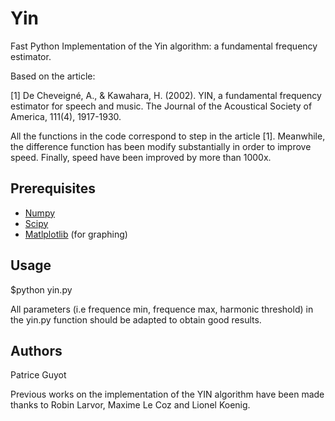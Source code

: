 # Yin

Fast Python Implementation of the Yin algorithm: a fundamental frequency estimator.

Based on the article:

\[1\] De Cheveigné, A., & Kawahara, H. (2002). YIN, a fundamental frequency estimator for speech and music. The Journal of the Acoustical Society of America, 111(4), 1917-1930.

All the functions in the code correspond to step in the article \[1\]. Meanwhile, the difference function has been modify substantially in order to improve speed. Finally, speed have been improved by more than 1000x.


## Prerequisites

 * [Numpy](http://www.numpy.org/)
 * [Scipy](http://www.scipy.org/)
 * [Matlplotlib](http://matplotlib.org/) (for graphing)

## Usage

$python yin.py

All parameters (i.e frequence min, frequence max, harmonic threshold) in the yin.py function should be adapted to obtain good results.


## Authors

Patrice Guyot

Previous works on the implementation of the YIN algorithm have been made thanks to Robin Larvor, Maxime Le Coz and Lionel Koenig.
